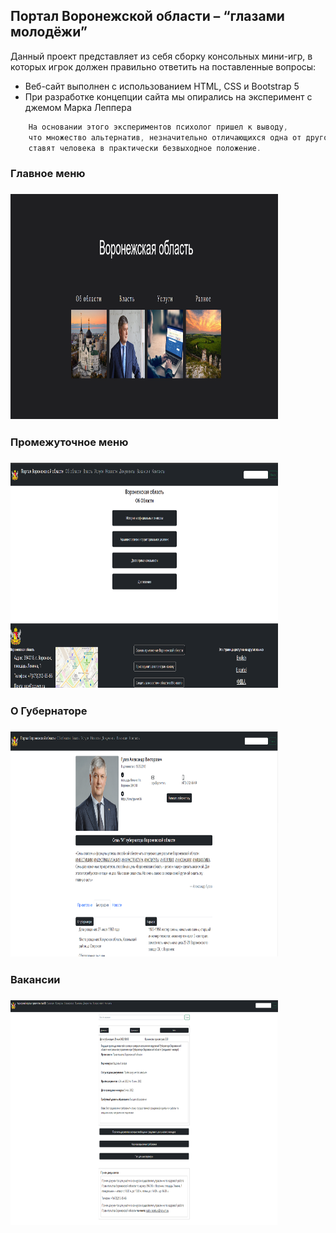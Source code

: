 ## Портал Воронежской области – “глазами молодёжи”


Данный проект представляет из себя сборку консольных мини-игр, в которых игрок должен правильно ответить на поставленные вопросы:
- Веб-сайт выполнен с использованием HTML, CSS и Bootstrap 5
- При разработке концепции сайта мы опирались на эксперимент с джемом Марка Леппера
```javascript
    На основании этого экспериментов психолог пришел к выводу, 
    что множество альтернатив, незначительно отличающихся одна от другой по своей сути, 
    ставят человека в практически безвыходное положение.
```
<h3>Главное меню<h3>
<img src="./jpeg/itog/main.png" width="85%" height="360">
<h3>Промежуточное меню<h3>
<img src="./jpeg/itog/about-the-region.png" width="85%" height="360">
<h3>О Губернаторе<h3>
<img src="./jpeg/itog/governor_top.png" width="85%" height="360">
<h3>Вакансии<h3>
<img src="./jpeg/itog/vacancy_top.png" width="85%" height="360">
